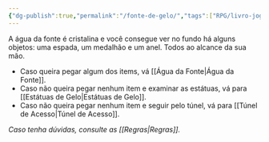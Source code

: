 ```yaml
---
{"dg-publish":true,"permalink":"/fonte-de-gelo/","tags":["RPG/livro-jogo/Draegeni/story-points"],"created":"2024-12-24T17:30:50.943-05:00","updated":"2024-12-24T17:41:00.570-05:00"}
---
```



A água da fonte é cristalina e você consegue ver no fundo há alguns objetos: uma espada, um medalhão e um anel. Todos ao alcance da sua mão.

- Caso queira pegar algum dos items, vá [[Água da Fonte\|Água da Fonte]].
- Caso não queira pegar nenhum item e examinar as estátuas, vá para [[Estátuas de Gelo\|Estátuas de Gelo]].
- Caso não queira pegar nenhum item e seguir pelo túnel, vá para [[Túnel de Acesso\|Túnel de Acesso]].

*Caso tenha dúvidas, consulte as [[Regras\|Regras]].*

